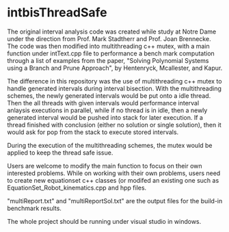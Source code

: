 # intbisThreadSafe
The original interval analysis code was created while study at Notre Dame under the direction from Prof. Mark Stadtherr and Prof. Joan Brennecke. The code was then modified into multithreading c++ mutex, with a main function under intText.cpp file to performance a bench mark computation through a list of examples from the paper, "Solving Polynomial Systems using a Branch and Prune Approach", by Hentenryck, Mcallester, and Kapur.

The difference in this repository was the use of multithreading c++ mutex to handle generated intervals during interval bisection. With the multithreading schemes, the newly generated intervals would be put onto a idle thread. Then the all threads with given intervals would performance interval anlaysis executions in parallel, while if no thread is in idle, then a newly generated interval would be pushed into stack for later execution. If a thread finished with conclusion (either no solution or single solution), then it would ask for pop from the stack to execute stored intervals.

During the execution of the multithreading schemes, the mutex would be applied to keep the thread safe issue.

Users are welcome to modify the main function to focus on their own interested problems. While on working with their own problems, users need to create new equationset c++ classes (or modifed an existing one such as EquationSet_Robot_kinematics.cpp and hpp files.

"multiReport.txt" and "multiReportSol.txt" are the output files for the build-in benchmark results. 

The whole project should be running under visual studio in windows.
